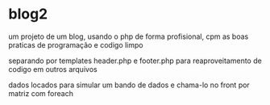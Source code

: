 # blog2

um projeto de um blog, usando o php de forma profisional, cpm as boas praticas de programação e codigo limpo

separando por templates header.php e footer.php para reaproveitamento de codigo em outros arquivos

dados locados para simular um bando de dados e chama-lo no front por matriz com foreach



